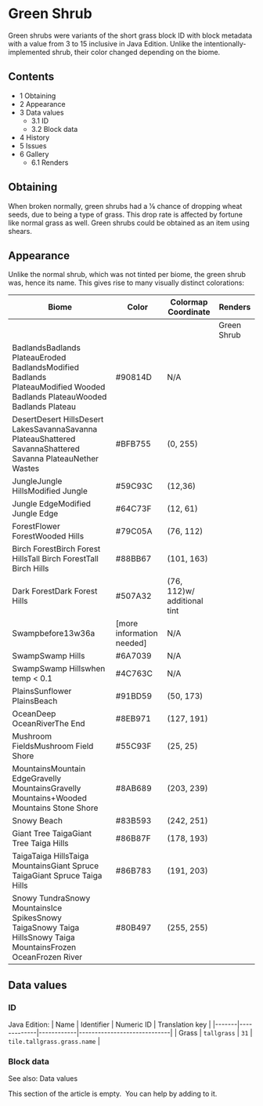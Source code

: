 # Green Shrub
Green shrubs were variants of the short grass block ID with block metadata with a value from 3 to 15 inclusive in Java Edition. Unlike the intentionally-implemented shrub, their color changed depending on the biome.

## Contents
- 1 Obtaining
- 2 Appearance
- 3 Data values
	- 3.1 ID
	- 3.2 Block data
- 4 History
- 5 Issues
- 6 Gallery
	- 6.1 Renders

## Obtaining
When broken normally, green shrubs had a 1⁄8 chance of dropping wheat seeds, due to being a type of grass. This drop rate is affected by fortune like normal grass as well. Green shrubs could be obtained as an item using shears.

## Appearance
Unlike the normal shrub, which was not tinted per biome, the green shrub was, hence its name. This gives rise to many visually distinct colorations:

| Biome                                                                                                                   | Color                     | Colormap Coordinate         | Renders     |
|-------------------------------------------------------------------------------------------------------------------------|---------------------------|-----------------------------|-------------|
|                                                                                                                         |                           |                             | Green Shrub |
| BadlandsBadlands PlateauEroded BadlandsModified Badlands PlateauModified Wooded Badlands PlateauWooded Badlands Plateau | #90814D                   | N/A                         |             |
| DesertDesert HillsDesert LakesSavannaSavanna PlateauShattered SavannaShattered Savanna PlateauNether Wastes             | #BFB755                   | (0, 255)                    |             |
| JungleJungle HillsModified Jungle                                                                                       | #59C93C                   | (12,36)                     |             |
| Jungle EdgeModified Jungle Edge                                                                                         | #64C73F                   | (12, 61)                    |             |
| ForestFlower ForestWooded Hills                                                                                         | #79C05A                   | (76, 112)                   |             |
| Birch ForestBirch Forest HillsTall Birch ForestTall Birch Hills                                                         | #88BB67                   | (101, 163)                  |             |
| Dark ForestDark Forest Hills                                                                                            | #507A32                   | (76, 112)w/ additional tint |             |
| Swampbefore13w36a                                                                                                       | [more information needed] | N/A                         |             |
| SwampSwamp Hills                                                                                                        | #6A7039                   | N/A                         |             |
| SwampSwamp Hillswhen temp < 0.1                                                                                         | #4C763C                   | N/A                         |             |
| PlainsSunflower PlainsBeach                                                                                             | #91BD59                   | (50, 173)                   |             |
| OceanDeep OceanRiverThe End                                                                                             | #8EB971                   | (127, 191)                  |             |
| Mushroom FieldsMushroom Field Shore                                                                                     | #55C93F                   | (25, 25)                    |             |
| MountainsMountain EdgeGravelly MountainsGravelly Mountains+Wooded Mountains Stone Shore                                 | #8AB689                   | (203, 239)                  |             |
| Snowy Beach                                                                                                             | #83B593                   | (242, 251)                  |             |
| Giant Tree TaigaGiant Tree Taiga Hills                                                                                  | #86B87F                   | (178, 193)                  |             |
| TaigaTaiga HillsTaiga MountainsGiant Spruce TaigaGiant Spruce Taiga Hills                                               | #86B783                   | (191, 203)                  |             |
| Snowy TundraSnowy MountainsIce SpikesSnowy TaigaSnowy Taiga HillsSnowy Taiga MountainsFrozen OceanFrozen River          | #80B497                   | (255, 255)                  |             |

## Data values
### ID
Java Edition:
| Name  | Identifier  | Numeric ID | Translation key             |
|-------|-------------|------------|-----------------------------|
| Grass | `tallgrass` | `31`       | `tile.tallgrass.grass.name` |

### Block data
See also: Data values


  

This section of the article is empty. 
You can help by adding to it.



